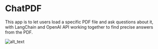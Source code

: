 # ChatPDF
This app is to let users load a specific PDF file and ask questions about it, with LangChain and OpenAI API working together to find precise answers from the PDF. 

![alt_text](https://github.com/Hardik-Jain1/ChatPDF/main/chatpdf_img.jpg)
